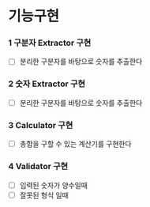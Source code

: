 # 기능구현

### 1 구분자 Extractor 구현

- [ ] 분리한 구분자를 바탕으로 숫자를 추출한다

### 2 숫자 Extractor 구현

- [ ] 분리한 구분자를 바탕으로 숫자를 추출한다

### 3 Calculator 구현
- [ ] 총합을 구할 수 있는 계산기를 구현한다

### 4 Validator 구현
- [ ] 입력된 숫자가 양수일때
- [ ] 잘못된 형식 일때 
